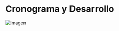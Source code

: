 # Cronograma y Desarrollo

![imagen](https://github.com/kevincerro-dvrv/dxpp-gdd/assets/98803514/37d944c6-3939-4588-bb2f-a5cb1f8e274b)


